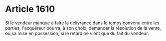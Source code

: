 # Article 1610

Si le vendeur manque à faire la délivrance dans le temps convenu entre les parties, l'acquéreur pourra, à son choix, demander la résolution de la vente, ou sa mise en possession, si le retard ne vient que du fait du vendeur.
